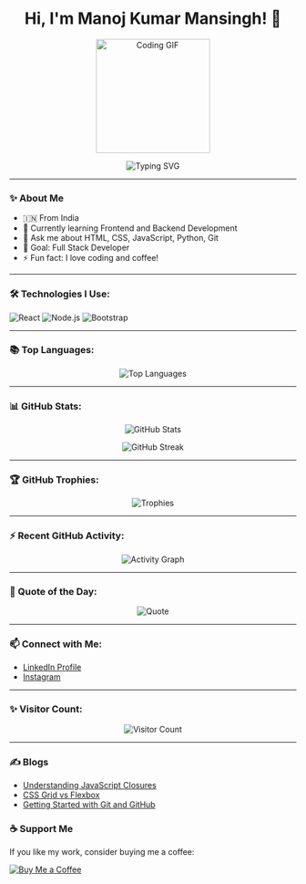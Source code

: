 <h1 align="center">Hi, I'm Manoj Kumar Mansingh! 👋</h1>

<p align="center">
  <img src="https://media.giphy.com/media/26u4cqQna0yYg4UnK/giphy.gif" width="200" height="200" alt="Coding GIF"/>
</p>

<p align="center">
  <img src="https://readme-typing-svg.herokuapp.com?font=Fira+Code&weight=500&size=24&pause=1000&color=00F700&center=true&vCenter=true&width=435&lines=Passionate+Web+Developer;Open+Source+Enthusiast;Always+Learning+New+Things" alt="Typing SVG" />
</p>

---

### ✨ About Me
- 🇮🇳 From India
- 🌱 Currently learning Frontend and Backend Development
- 💬 Ask me about HTML, CSS, JavaScript, Python, Git
- 🎯 Goal: Full Stack Developer
- ⚡ Fun fact: I love coding and coffee!

---

### 🛠️ Technologies I Use:
<p>
  <img src="https://img.shields.io/badge/React-%2361DAFB.svg?&style=for-the-badge&logo=react&logoColor=white" alt="React"/>
  <img src="https://img.shields.io/badge/Node.js-%23339933.svg?&style=for-the-badge&logo=node.js&logoColor=white" alt="Node.js"/>
  <img src="https://img.shields.io/badge/Bootstrap-%23563D7C.svg?&style=for-the-badge&logo=bootstrap&logoColor=white" alt="Bootstrap"/>
</p>

---

### 📚 Top Languages:
<p align="center">
  <img src="https://github-readme-stats.vercel.app/api/top-langs/?username=manojkumarmansingh&layout=compact&theme=radical" alt="Top Languages" />
</p>

---

### 📊 GitHub Stats:
<p align="center">
  <img src="https://github-readme-stats.vercel.app/api?username=manojkumarmansingh&show_icons=true&theme=radical" alt="GitHub Stats" />
</p>

<p align="center">
  <img src="https://streak-stats.demolab.com?user=manojkumarmansingh&theme=radical&hide_border=true" alt="GitHub Streak" />
</p>

---

### 🏆 GitHub Trophies:
<p align="center">
  <img src="https://github-profile-trophy.vercel.app/?username=manojkumarmansingh&theme=radical&no-frame=true&no-bg=true&margin-w=4" alt="Trophies" />
</p>

---

### ⚡ Recent GitHub Activity:
<p align="center">
  <img src="https://github-readme-activity-graph.cyclic.app/graph?username=manojkumarmansingh&theme=radical" alt="Activity Graph"/>
</p>

---

### 💬 Quote of the Day:
<p align="center">
  <img src="https://quotes-github-readme.vercel.app/api?type=horizontal&theme=radical" alt="Quote" />
</p>

---

### 📫 Connect with Me:
- [LinkedIn Profile](https://www.linkedin.com/in/manojkumarmansingh)
- [Instagram](https://instagram.com/manojkumarmansingh)

---

### ✨ Visitor Count:
<p align="center">
  <img src="https://profile-counter.glitch.me/manojkumarmansingh/count.svg" alt="Visitor Count" />
</p>

---

### ✍️ Blogs
- [Understanding JavaScript Closures](https://medium.com/@manojkumarmansingh/javascript-closures-explained-12345)
- [CSS Grid vs Flexbox](https://dev.to/manojkumarmansingh/css-grid-vs-flexbox-which-one-to-use-67890)
- [Getting Started with Git and GitHub](https://hashnode.com/@manojkumarmansingh/getting-started-with-git-and-github)

### ☕ Support Me
If you like my work, consider buying me a coffee:

[![Buy Me a Coffee](https://img.shields.io/badge/Buy%20Me%20a%20Coffee-%23FFDD00.svg?&style=for-the-badge&logo=buy-me-a-coffee&logoColor=black)](https://www.buymeacoffee.com/manojkumarmansingh)